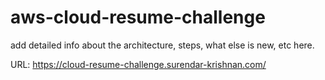 # aws-cloud-resume-challenge

add detailed info about the architecture, steps, what else is new, etc here.

URL: https://cloud-resume-challenge.surendar-krishnan.com/